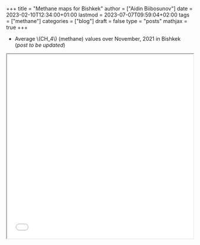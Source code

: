 +++
title = "Methane maps for Bishkek"
author = ["Aidin Biibosunov"]
date = 2023-02-10T12:34:00+01:00
lastmod = 2023-07-07T09:59:04+02:00
tags = ["methane"]
categories = ["blog"]
draft = false
type = "posts"
mathjax = true
+++

-   Average \\(CH\_4\\) (methane) values over November, 2021 in Bishkek (_post to be updated_)

<iframe src="/methane_project/ch4_November_2021_interactive_None.html" width="100%" height="500"></iframe>